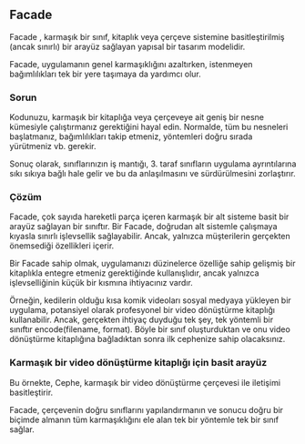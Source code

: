 ## Facade

Facade , karmaşık bir sınıf, kitaplık veya çerçeve sistemine basitleştirilmiş (ancak sınırlı) bir arayüz sağlayan yapısal bir tasarım modelidir.

Facade, uygulamanın genel karmaşıklığını azaltırken, istenmeyen bağımlılıkları tek bir yere taşımaya da yardımcı olur.
### Sorun
Kodunuzu, karmaşık bir kitaplığa veya çerçeveye ait geniş bir nesne kümesiyle çalıştırmanız gerektiğini hayal edin. Normalde, tüm bu nesneleri başlatmanız, bağımlılıkları takip etmeniz, yöntemleri doğru sırada yürütmeniz vb. gerekir.

Sonuç olarak, sınıflarınızın iş mantığı, 3. taraf sınıfların uygulama ayrıntılarına sıkı sıkıya bağlı hale gelir ve bu da anlaşılmasını ve sürdürülmesini zorlaştırır.

### Çözüm
Facade, çok sayıda hareketli parça içeren karmaşık bir alt sisteme basit bir arayüz sağlayan bir sınıftır. Bir Facade, doğrudan alt sistemle çalışmaya kıyasla sınırlı işlevsellik sağlayabilir. Ancak, yalnızca müşterilerin gerçekten önemsediği özellikleri içerir.

Bir Facade sahip olmak, uygulamanızı düzinelerce özelliğe sahip gelişmiş bir kitaplıkla entegre etmeniz gerektiğinde kullanışlıdır, ancak yalnızca işlevselliğinin küçük bir kısmına ihtiyacınız vardır.

Örneğin, kedilerin olduğu kısa komik videoları sosyal medyaya yükleyen bir uygulama, potansiyel olarak profesyonel bir video dönüştürme kitaplığı kullanabilir. Ancak, gerçekten ihtiyaç duyduğu tek şey, tek yöntemli bir sınıftır encode(filename, format). Böyle bir sınıf oluşturduktan ve onu video dönüştürme kitaplığına bağladıktan sonra ilk cephenize sahip olacaksınız.
### Karmaşık bir video dönüştürme kitaplığı için basit arayüz
Bu örnekte, Cephe, karmaşık bir video dönüştürme çerçevesi ile iletişimi basitleştirir.

Facade, çerçevenin doğru sınıflarını yapılandırmanın ve sonucu doğru bir biçimde almanın tüm karmaşıklığını ele alan tek bir yöntemle tek bir sınıf sağlar.